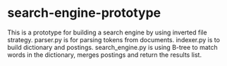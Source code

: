 # search-engine-prototype
This is a prototype for building a search engine by using inverted file strategy. parser.py is for parsing tokens from documents. indexer.py is to build dictionary and postings. search_engine.py is using B-tree to match words in the dictionary, merges postings and return the results list.

